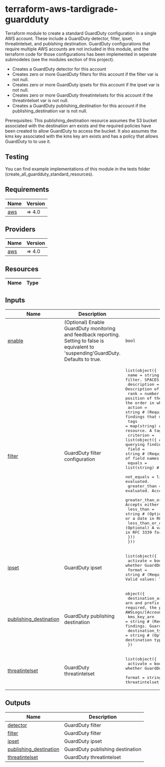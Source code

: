 # terraform-aws-tardigrade-guardduty

Terraform module to create a standard GuardDuty configuration in a single AWS account.  These include a GuardDuty detector, filter, ipset, threatintelset, and publshing destination.  GuardDuty configurations that require multiple AWS accounts are not included in this module, and the terraform code for those configurations has been implemented in seperate submodeles (see the modules section of this project).

  - Creates a GuardDuty detector for this account
  - Creates zero or more GuardDuty filters for this account if the filter var is not null.
  - Creates zero or more GuardDuty ipsets for this account if the ipset var is not null.
  - Creates zero or more GuardDuty threatintelsets for this account if the threatintelset var is not null.
  - Creates a GuardDuty publishing_destination for this account if the publishing_destination var is not null.

Prerequisites:  This publishing_destination resource assumes the S3 bucket associated with the destination arn exists and the required policies have been created to
allow GuardDuty to access the bucket.  It also assumes the kms key associated with the kms key arn exists and has a policy that allows GuardDuty to to use it.

## Testing

You can find example implementations of this module in the tests folder (create_all_guardduty_standard_resources). 


<!-- BEGIN TFDOCS -->
## Requirements

| Name | Version |
|------|---------|
| <a name="requirement_aws"></a> [aws](#requirement\_aws) | => 4.0 |

## Providers

| Name | Version |
|------|---------|
| <a name="provider_aws"></a> [aws](#provider\_aws) | => 4.0 |

## Resources

| Name | Type |
|------|------|

## Inputs

| Name | Description | Type | Default | Required |
|------|-------------|------|---------|:--------:|
| <a name="input_enable"></a> [enable](#input\_enable) | (Optional) Enable GuardDuty monitoring and feedback reporting. Setting to false is equivalent to 'suspending'GuardDuty. Defaults to true. | `bool` | `true` | no |
| <a name="input_filter"></a> [filter](#input\_filter) | GuardDuty filter configuration | <pre>list(object({<br>    name        = string                   # (Required) The name of your filter.  SPACES ARE NOT ALOWED<br>    description = string                   # (Optional) Description of the filter.<br>    rank        = number                   # (Required) Specifies the position of the filter in the list of current filters. Also specifies the order in which this filter is applied to the findings.<br>    action      = string                   # (Required) Specifies the action that is to be applied to the findings that match the filter. Can be one of ARCHIVE or NOOP.<br>    tags        = map(string)              # (Optional) - The tags that you want to add to the Filter resource. A tag consists of a key and a value.<br>    criterion = list(object({              # (Represents the criteria to be used in the filter for querying findings. Contains one or more criterion blocks<br>      field                 = string       # (Required) The name of the field to be evaluated. The full list of field names can be found in AWS documentation.<br>      equals                = list(string) # (Optional) List of string values to be evaluated.<br>      not_equals            = list(string) # (Optional) List of string values to be evaluated.<br>      greater_than          = string       # (Optional) A value to be evaluated. Accepts either an integer or a date in RFC 3339 format.<br>      greater_than_or_equal = string       # (Optional) A value to be evaluated. Accepts either an integer or a date in RFC 3339 format.<br>      less_than             = string       # (Optional) A value to be evaluated. Accepts either an integer or a date in RFC 3339 format.<br>      less_than_or_equal    = string       # (Optional) A value to be evaluated. Accepts either an integer or a date in RFC 3339 format.<br>    }))<br>  }))</pre> | `[]` | no |
| <a name="input_ipset"></a> [ipset](#input\_ipset) | GuardDuty ipset | <pre>list(object({<br>    activate = bool        # (Required) Specifies whether GuardDuty is to start using the uploaded IPSet.<br>    format   = string      # (Required) The format of the file that contains the IPSet. Valid values: TXT | STIX | OTX_CSV | ALIEN_VAULT | PROOF_POINT | FIRE_EYE<br>    location = string      # (Required) The URI of the file that contains the IPSet.<br>    name     = string      # (Required) The friendly name to identify the IPSet.<br>    tags     = map(string) # (Optional) Key-value map of resource tags.<br>  }))</pre> | `[]` | no |
| <a name="input_publishing_destination"></a> [publishing\_destination](#input\_publishing\_destination) | GuardDuty publishing destination | <pre>object({<br>    destination_arn  = string # (Required) The bucket arn and prefix under which the findings get exported. Bucket-ARN is required, the prefix is optional and will be AWSLogs/[Account-ID]/GuardDuty/[Region]/ if not provided<br>    kms_key_arn      = string # (Required) The ARN of the KMS key used to encrypt GuardDuty findings. GuardDuty enforces this to be encrypted.<br>    destination_type = string # (Optional) Currently there is only "S3" available as destination type which is also the default value<br>  })</pre> | `null` | no |
| <a name="input_threatintelset"></a> [threatintelset](#input\_threatintelset) | GuardDuty threatintelset | <pre>list(object({<br>    activate = bool        # (Required) Specifies whether GuardDuty is to start using the uploaded threatintelset.<br>    format   = string      # (Required) The format of the file that contains the threatintelset. Valid values: TXT | STIX | OTX_CSV | ALIEN_VAULT | PROOF_POINT | FIRE_EYE<br>    location = string      # (Required) The URI of the file that contains the threatintelset.<br>    name     = string      # (Required) The friendly name to identify the threatintelset.<br>    tags     = map(string) # (Optional) Key-value map of resource tags.<br>  }))</pre> | `[]` | no |

## Outputs

| Name | Description |
|------|-------------|
| <a name="output_detector"></a> [detector](#output\_detector) | GuardDuty filter |
| <a name="output_filter"></a> [filter](#output\_filter) | GuardDuty filter |
| <a name="output_ipset"></a> [ipset](#output\_ipset) | GuardDuty ipset |
| <a name="output_publishing_destination"></a> [publishing\_destination](#output\_publishing\_destination) | GuardDuty publishing destination |
| <a name="output_threatintelset"></a> [threatintelset](#output\_threatintelset) | GuardDuty threatintelset |

<!-- END TFDOCS -->
